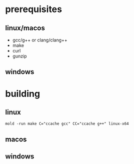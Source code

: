 # prerequisites

## linux/macos

- gcc/g++ or clang/clang++
- make
- curl
- gunzip

## windows

# building

## linux

```
mold -run make C="ccache gcc" CC="ccache g++" linux-x64 
```

## macos

## windows
